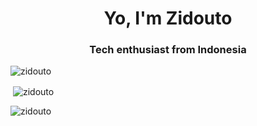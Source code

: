 <h1 align="center">Yo, I'm Zidouto</h1>
<h3 align="center">Tech enthusiast from Indonesia</h3>

<p align="left"> <img src="https://komarev.com/ghpvc/?username=zidouto&label=Profile%20views&color=0e75b6&style=flat" alt="zidouto" /> </p>

<p>&nbsp;<img align="center" src="https://github-readme-stats.vercel.app/api?username=zidouto&show_icons=true&theme=radical" alt="zidouto" /></p>

<p><img align="center" src="https://github-readme-streak-stats.herokuapp.com/?user=zidouto&theme=radical&width=80%" alt="zidouto" /></p>

